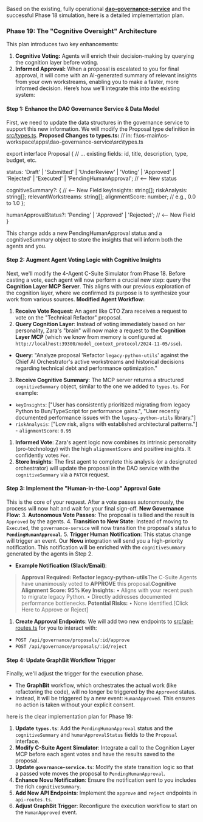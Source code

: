 Based on the existing, fully operational **[dao-governance-service](file:///f:/os-main/os-workspace/apps/dao-governance-service/)** and the successful Phase 18 simulation, here is a detailed implementation plan.
### **Phase 19: The "Cognitive Oversight" Architecture**
This plan introduces two key enhancements:
1.  **Cognitive Voting:** Agents will enrich their decision-making by querying the cognition layer before voting.
2.  **Informed Approval:** When a proposal is escalated to you for final approval, it will come with an AI-generated summary of relevant insights from your own workstreams, enabling you to make a faster, more informed decision.
Here’s how we'll integrate this into the existing system:
#### **Step 1: Enhance the DAO Governance Service & Data Model**
First, we need to update the data structures in the governance service to support this new information. We will modify the Proposal type definition in [src/types.ts](file:///f:/os-main/os-workspace/apps/dao-governance-service/src/types.ts).
**Proposed Changes to types.ts:**
// in: f:\os-main\os-workspace\apps\dao-governance-service\src\types.ts

export interface Proposal {
  // ... existing fields: id, title, description, type, budget, etc.
  
  status: 'Draft' | 'Submitted' | 'UnderReview' | 'Voting' | 'Approved' | 'Rejected' | 'Executed' | 'PendingHumanApproval'; // <-- New status
  
  cognitiveSummary?: { // <-- New Field
    keyInsights: string[];
    riskAnalysis: string[];
    relevantWorkstreams: string[];
    alignmentScore: number; // e.g., 0.0 to 1.0
  };

  humanApprovalStatus?: 'Pending' | 'Approved' | 'Rejected'; // <-- New Field
}

This change adds a new PendingHumanApproval status and a cognitiveSummary object to store the insights that will inform both the agents and you.
#### **Step 2: Augment Agent Voting Logic with Cognitive Insights**
Next, we'll modify the 4-Agent C-Suite Simulator from Phase 18. Before casting a vote, each agent will now perform a crucial new step: query the **Cognition Layer MCP Server**.
This aligns with our previous exploration of the cognition layer, where we confirmed its purpose is to synthesize your work from various sources.
**Modified Agent Workflow:**
1.  **Receive Vote Request**: An agent like CTO Zara receives a request to vote on the "Technical Refactor" proposal.
2.  **Query Cognition Layer**: Instead of voting immediately based on her personality, Zara's "brain" will now make a request to the **Cognition Layer MCP** (which we know from memory is configured at `http://localhost:39300/model_context_protocol/2024-11-05/sse`).
  -   **Query**: "Analyze proposal 'Refactor `legacy-python-utils`' against the Chief AI Orchestrator's active workstreams and historical decisions regarding technical debt and performance optimization."
3.  **Receive Cognitive Summary**: The MCP server returns a structured `cognitiveSummary` object, similar to the one we added to `types.ts`. For example:
  -   `keyInsights`: ["User has consistently prioritized migrating from legacy Python to Bun/TypeScript for performance gains.", "User recently documented performance issues with the `legacy-python-utils` library."]
  -   `riskAnalysis`: ["Low risk, aligns with established architectural patterns."]
    -   `alignmentScore`: `0.95`
1.  **Informed Vote**: Zara's agent logic now combines its intrinsic personality (pro-technology) with the high `alignmentScore` and positive insights. It confidently votes `For`.
2.  **Store Insights**: The first agent to complete this analysis (or a designated orchestrator) will update the proposal in the DAO service with the `cognitiveSummary` via a `PATCH` request.
#### **Step 3: Implement the "Human-in-the-Loop" Approval Gate**
This is the core of your request. After a vote passes autonomously, the process will now halt and wait for your final sign-off.
**New Governance Flow:**
3.  **Autonomous Vote Passes**: The proposal is tallied and the result is `Approved` by the agents.
4.  **Transition to New State**: Instead of moving to `Executed`, the `governance-service` will now transition the proposal's status to **`PendingHumanApproval`**.
5.  **Trigger Human Notification**: This status change will trigger an event. Our **Novu** integration will send you a high-priority notification. This notification will be enriched with the `cognitiveSummary` generated by the agents in Step 2.
  -   **Example Notification (Slack/Email)**:
> **Approval Required: Refactor legacy-python-utils**The C-Suite Agents have unanimously voted to **APPROVE** this proposal.**Cognitive Alignment Score: 95%**
**Key Insights:**
• Aligns with your recent push to migrate legacy Python.
• Directly addresses documented performance bottlenecks.
**Potential Risks:**
• None identified.[Click Here to Approve or Reject]
1.  **Create Approval Endpoints**: We will add two new endpoints to [src/api-routes.ts](file:///f:/os-main/os-workspace/apps/dao-governance-service/src/api-routes.ts) for you to interact with:
  -   `POST /api/governance/proposals/:id/approve`
  -   `POST /api/governance/proposals/:id/reject`
#### **Step 4: Update GraphBit Workflow Trigger**
Finally, we'll adjust the trigger for the execution phase.
- The **GraphBit** workflow, which orchestrates the actual work (like refactoring the code), will no longer be triggered by the `Approved` status.
- Instead, it will be triggered by a new event: `HumanApproved`. This ensures no action is taken without your explicit consent.

here is the clear implementation plan for Phase 19:
1.  **Update `types.ts`**: Add the `PendingHumanApproval` status and the `cognitiveSummary` and `humanApprovalStatus` fields to the `Proposal` interface.
2.  **Modify C-Suite Agent Simulator**: Integrate a call to the Cognition Layer MCP before each agent votes and have the results saved to the proposal.
3.  **Update `governance-service.ts`**: Modify the state transition logic so that a passed vote moves the proposal to `PendingHumanApproval`.
4.  **Enhance Novu Notification**: Ensure the notification sent to you includes the rich `cognitiveSummary`.
5.  **Add New API Endpoints**: Implement the `approve` and `reject` endpoints in `api-routes.ts`.
6.  **Adjust GraphBit Trigger**: Reconfigure the execution workflow to start on the `HumanApproved` event.